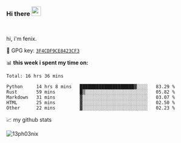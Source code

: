 ### Hi there <img src="https://media.giphy.com/media/hvRJCLFzcasrR4ia7z/giphy.gif" width="25px">

<br />

hi, i'm fenix.

:key: GPG key: [`3F4CDF9CE8423CF3`](https://github.com/13ph03nix.gpg)


📊 **this week i spent my time on:**
<!--START_SECTION:waka-->
```text
Total: 16 hrs 36 mins

Python     14 hrs 8 mins   ████████████████████▓░░░░   83.29 % 
Rust       59 mins         █▒░░░░░░░░░░░░░░░░░░░░░░░   05.82 % 
Markdown   31 mins         ▓░░░░░░░░░░░░░░░░░░░░░░░░   03.07 % 
HTML       25 mins         ▓░░░░░░░░░░░░░░░░░░░░░░░░   02.50 % 
Other      22 mins         ▓░░░░░░░░░░░░░░░░░░░░░░░░   02.23 % 
```
<!--END_SECTION:waka-->


📈 my github stats

<a>
<img align="center" src="https://github-readme-stats.vercel.app/api?username=13ph03nix&show_icons=true&hide=stars&include_all_commits=true&theme=blueberry" alt="13ph03nix" />
</a>
